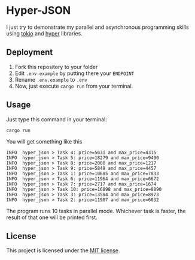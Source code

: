 # Hyper-JSON

I just try to demonstrate my parallel and asynchronous programming skills using [tokio] and [hyper] libraries.

[tokio]: https://github.com/tokio-rs/tokio
[hyper]: https://github.com/hyperium/hyper

## Deployment

1. Fork this repository to your folder
1. Edit `.env.example` by putting there your `ENDPOINT`
1. Rename `.env.example` to `.env`
1. Now, just execute `cargo run` from your terminal.

## Usage

Just type this command in your terminal:

`cargo run`

You will get something like this

```
INFO  hyper_json > Task 4: price=5631 and max_price=4315
INFO  hyper_json > Task 5: price=18279 and max_price=9490
INFO  hyper_json > Task 8: price=2000 and max_price=1217
INFO  hyper_json > Task 9: price=5849 and max_price=4457
INFO  hyper_json > Task 1: price=10685 and max_price=7833
INFO  hyper_json > Task 6: price=11964 and max_price=6672
INFO  hyper_json > Task 7: price=2717 and max_price=1674
INFO  hyper_json > Task 10: price=16898 and max_price=8890
INFO  hyper_json > Task 3: price=13584 and max_price=8973
INFO  hyper_json > Task 2: price=11907 and max_price=6032
```

The program runs 10 tasks in parallel mode. Whichever task is faster, the result of that one will be printed first.

## License

This project is licensed under the [MIT license](LICENSE).
